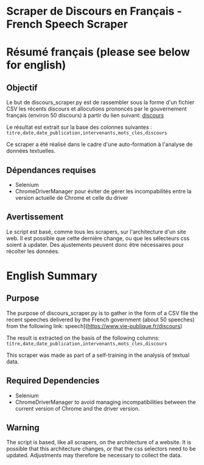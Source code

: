 # Scraper de Discours en Français - French Speech Scraper 

# Résumé français (please see below for english)

## Objectif
Le but de discours_scraper.py est de rassembler sous la forme d'un fichier CSV les récents discours et allocutions prononcés par le gouvernement français (environ 50 discours) à partir du lien suivant: [discours](https://www.vie-publique.fr/discours)

Le résultat est extrait sur la base des colonnes suivantes : 
```titre,date,date_publication,intervenants,mots_cles,discours```

Ce scraper a été réalisé dans le cadre d'une auto-formation à l'analyse de données textuelles.


## Dépendances requises

* Selenium
* ChromeDriverManager pour éviter de gérer les incompabilités entre la version actuelle de Chrome et celle du driver 

## Avertissement

Le script est basé, comme tous les scrapers, sur l'architecture d'un site web. Il est possible que cette dernière change, ou que les sélecteurs css soient à updater. Des ajustements peuvent donc être nécessaires pour récolter les données.

# English Summary

## Purpose

The purpose of discours_scraper.py is to gather in the form of a CSV file the recent speeches delivered by the French government (about 50 speeches) from the following link: speech](https://www.vie-publique.fr/discours)

The result is extracted on the basis of the following columns: 
```titre,date,date_publication,intervenants,mots_cles,discours```

This scraper was made as part of a self-training in the analysis of textual data.


## Required Dependencies

* Selenium
* ChromeDriverManager to avoid managing incompatibilities between the current version of Chrome and the driver version. 

## Warning

The script is based, like all scrapers, on the architecture of a website. It is possible that this architecture changes, or that the css selectors need to be updated. Adjustments may therefore be necessary to collect the data.


